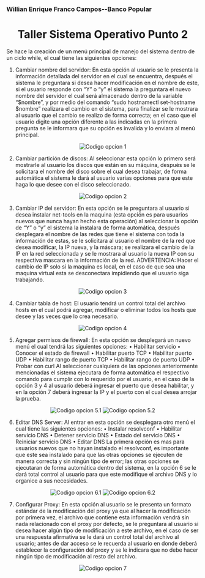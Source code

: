 <h3>Willian Enrique Franco Campos--Banco Popular</h3>

<h1 align="center">Taller Sistema Operativo Punto 2</h1> 

Se hace la creación de un menú principal de manejo del sistema dentro de un ciclo while, el cual tiene las siguientes opciones:

1.	Cambiar nombre del servidor:
En esta opción al usuario se le presenta la información detallada del servidor en el cual se encuentra, después el sistema le preguntara si desea hacer modificación en el nombre de este, si el usuario responde con “Y” o “y” el sistema la preguntara el nuevo nombre del servidor el cual será almacenado dentro de la variable “$nombre”, y por medio del comando “sudo hostnamectl set-hostname $nombre” realizara el cambio en el sistema, para finalizar se le mostrara al usuario que el cambio se realizo de forma correcta; en el caso que el usuario digite una opción diferente a las indicadas en la primera pregunta se le informara que su opción es invalida y lo enviara al menú principal.

<p align="center">
  <img src="img/punto2/Punto1.jpg" alt="Codigo opcion 1">
</p>

2.	Cambiar partición de discos:
Al seleccionar esta opción lo primero será mostrarle al usuario los discos que están en su máquina, después se le solicitara el nombre del disco sobre el cual desea trabajar, de forma automática el sistema le dará al usuario varias opciones para que este haga lo que desee con el disco seleccionado.

<p align="center">
  <img src="img/punto2/Punto2.jpg" alt="Codigo opcion 2">
</p>

3.	Cambiar IP del servidor:
En esta opción se le preguntara al usuario si desea instalar net-tools en la maquina (esta opción es para usuarios nuevos que nunca hayan hecho esta operación) al seleccionar la opción de “Y” o “y” el sistema la instalara de forma automática, después desplegara el nombre de las redes que tiene el sistema con toda la información de estas, se le solicitara al usuario el nombre de la red que desea modificar, la IP nueva, y la máscara; se realizara el cambio de la IP en la red seleccionada y se le mostrara al usuario la nueva IP con su respectiva mascara en la información de la red.
ADVERTENCIA: Hacer el cambio de IP solo si la maquina es local, en el caso de que sea una maquina virtual esta se desconectara impidiendo que el usuario siga trabajando.  

<p align="center">
  <img src="img/punto2/Punto3.jpg" alt="Codigo opcion 3">
</p>

4.	Cambiar tabla de host:
El usuario tendrá un control total del archivo hosts en el cual podrá agregar, modificar o eliminar todos los hosts que desee y las veces que lo crea necesario.

<p align="center">
  <img src="img/punto2/Punto4.jpg" alt="Codigo opcion 4">
</p>

5.	Agregar permisos de firewall:
En esta opción se desplegará un nuevo menú el cual tendrá las siguientes opciones:
•	Habilitar servicio
•	Conocer el estado de firewall
•	Habilitar puerto TCP
•	Habilitar puerto UDP
•	Habilitar rango de puerto TCP
•	Habilitar rango de puerto UDP
•	Probar con curl
Al seleccionar cualquiera de las opciones anteriormente mencionadas el sistema ejecutara de forma automática el respectivo comando para cumplir con lo requerido por el usuario, en el caso de la opción 3 y 4 al usuario deberá ingresar el puerto que desea habilitar, y en la opción 7 deberá ingresar la IP y el puerto con el cual desea arrojar la prueba.
  
<p align="center">
  <img src="img/punto2/Punto5.1.jpg" alt="Codigo opcion 5.1">

  <img src="img/punto2/Punto5.2.jpg" alt="Codigo opcion 5.2">
</p>
  
6.	Editar DNS Server:
Al entrar en esta opción se desplegara otro menú el cual tiene las siguientes opciones:
•	Instalar resolvconf
•	Habilitar servicio DNS
•	Detener servicio DNS
•	Estado del servicio DNS
•	Reiniciar servicio DNS
•	Editar DNS
La primera opción es mas para usuarios nuevos que no hayan instalado el resolvconf, es importante que este sea instalado para que las otras opciones se ejecuten de manera correcta y sin ningún tipo de error; las otras opciones se ejecutaran de forma automática dentro del sistema, en la opción 6 se le dará total control al usuario para que este modifique el archivo DNS y lo organice a sus necesidades.

<p align="center">
  <img src="img/punto2/Punto6.1.jpg" alt="Codigo opcion 6.1">

  <img src="img/punto2/Punto6.2.jpg" alt="Codigo opcion 6.2">
</p>

7.	Configurar Proxy:
En esta opción al usuario se le presenta un formato estándar de la modificación del proxy ya que al hacer la modificación por primera vez, el archivo que contiene esta información vendrá sin nada relacionado con el proxy por defecto, se le preguntara al usuario si desea hacer algún tipo de modificación a este archivo, en el caso de ser una respuesta afirmativa se le dará un control total del archivo al usuario; antes de dar acceso se le recuerda al usuario en donde deberá establecer la configuración del proxy y se le indicara que no debe hacer ningún tipo de modificación al resto del archivo.

<p align="center">
  <img src="img/punto2/Punto7.jpg" alt="Codigo opcion 7">
</p>
